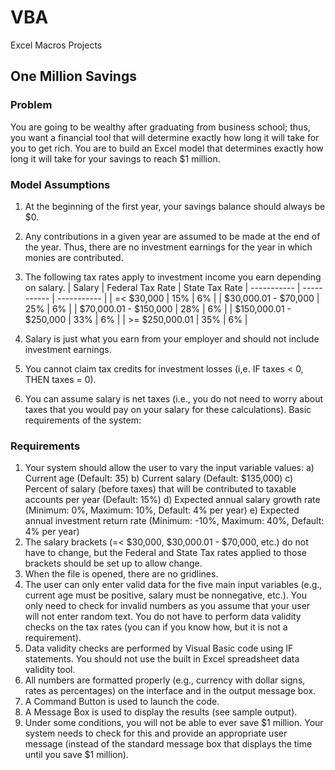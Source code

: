 # VBA
Excel Macros Projects

## One Million Savings
### Problem
You are going to be wealthy after graduating from business school; thus, you want a financial tool that will determine exactly how long it will take for you to get rich. You are to build an Excel model that determines exactly how long it will take for your savings to reach $1 million.

### Model Assumptions
1. At the beginning of the first year, your savings balance should always be $0.
2. Any contributions in a given year are assumed to be made at the end of the year. Thus, there are no investment earnings for the year in which monies are contributed.
3. The following tax rates apply to investment income you earn depending on salary.
| Salary | Federal Tax Rate | State Tax Rate
| ----------- | ----------- | ----------- |
| =< $30,000 | 15% | 6% |
| $30,000.01 - $70,000 | 25% | 6% |
| $70,000.01 - $150,000 | 28% | 6% |
| $150,000.01 - $250,000 | 33% | 6% |
| >= $250,000.01 | 35% | 6% |

4. Salary is just what you earn from your employer and should not include investment earnings.
5. You cannot claim tax credits for investment losses (i,e. IF taxes < 0, THEN taxes = 0).
6. You can assume salary is net taxes (i.e., you do not need to worry about taxes that you would pay on your salary for these calculations).
Basic requirements of the system:

### Requirements
1. Your system should allow the user to vary the input variable values:
a) Current age (Default: 35)
b) Current salary (Default: $135,000)
c) Percent of salary (before taxes) that will be contributed to taxable accounts per year (Default: 15%)
d) Expected annual salary growth rate (Minimum: 0%, Maximum: 10%, Default: 4% per year)
e) Expected annual investment return rate (Minimum: -10%, Maximum: 40%, Default: 4% per year)
2. The salary brackets (=< $30,000, $30,000.01 - $70,000, etc.) do not have to change, but the Federal and State Tax rates applied to those brackets should be set up to allow change.
3. When the file is opened, there are no gridlines.
4. The user can only enter valid data for the five main input variables (e.g., current age must be positive, salary must be nonnegative, etc.). You only need to check for invalid numbers as you assume that your user will not enter random text. You do not have to perform data validity checks on the tax rates (you can if you know how, but it is not a requirement).
5. Data validity checks are performed by Visual Basic code using IF statements. You should not use the built in Excel spreadsheet data validity tool.
6. All numbers are formatted properly (e.g., currency with dollar signs, rates as percentages) on the interface and in the output message box.
7. A Command Button is used to launch the code.
8. A Message Box is used to display the results (see sample output).
9. Under some conditions, you will not be able to ever save $1 million. Your system needs to check for this and provide an appropriate user message (instead of the standard message box that displays the time until you save $1 million).

##
